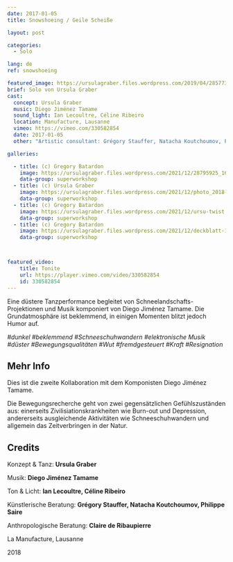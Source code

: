 ```yaml
---
date: 2017-01-05
title: Snowshoeing / Geile Scheiße

layout: post

categories:
  - Solo

lang: de
ref: snowshoeing

featured_image: https://ursulagraber.files.wordpress.com/2019/04/28577317_1661689210563567_5089443036379742208_o1.jpg?w=500&fit=crop
brief: Solo von Ursula Graber
cast:
  concept: Ursula Graber
  music: Diego Jiménez Tamame
  sound_light: Ian Lecoultre, Céline Ribeiro
  location: Manufacture, Lausanne
  vimeo: https://vimeo.com/330582854
  date: 2017-01-05
  other: "Artistic consultant: Grégory Stauffer, Natacha Koutchoumov, Philippe Saire. Anthropological consultant: Claire de Ribaupierre"

galleries:

  - title: (c) Gregory Batardon
    image: https://ursulagraber.files.wordpress.com/2021/12/28795925_1661689130563575_3667113536263290880_o.jpg?w=1024&fit=crop
    data-group: superworkshop
  - title: (c) Ursula Graber
    image: https://ursulagraber.files.wordpress.com/2021/12/photo_2018-02-12_17-50-50.jpg?w=2500&fit=crop
    data-group: superworkshop
  - title: (c) Gregory Batardon
    image: https://ursulagraber.files.wordpress.com/2021/12/ursu-twist.jpg?w=1024&fit=crop
    data-group: superworkshop
  - title: (c) Gregory Batardon
    image: https://ursulagraber.files.wordpress.com/2021/12/deckblatt-1.jpg?w=2000&fit=crop
    data-group: superworkshop



featured_video:
    title: Tonite
    url: https://player.vimeo.com/video/330582854
    id: 330582854
---
```


<!-- explore this: https://vimeo.com/api/oembed.json?url=http%3A//vimeo.com/330582854 -->

Eine düstere Tanzperformance begleitet von Schneelandschafts-Projektionen und Musik komponiert von Diego Jiménez Tamame. Die Grundatmosphäre ist beklemmend, in einigen Momenten blitzt jedoch Humor auf.


*#dunkel #beklemmend #Schneeschuhwandern #elektronische Musik #düster #Bewegungsqualitäten #Wut #fremdgesteuert #Kraft #Resignation*

<!--plop-->
## Mehr Info

Dies ist die zweite Kollaboration mit dem Komponisten Diego Jiménez Tamame.


Die Bewegungsrecherche geht von zwei gegensätzlichen Gefühlszuständen aus: einerseits Zivilisiationskrankheiten wie Burn-out und Depression, andererseits ausgleichende Aktivitäten wie Schneeschuhwandern und allgemein das Zeitverbringen in der Natur.


<!--plop-->

## Credits


Konzept & Tanz: **Ursula Graber**

Musik: **Diego Jiménez Tamame**

Ton & Licht: **Ian Lecoultre, Céline Ribeiro**

Künstlerische Beratung: **Grégory Stauffer, Natacha Koutchoumov, Philippe Saire**

Anthropologische Beratung: **Claire de Ribaupierre**

La Manufacture, Lausanne

2018

<!--[![Snowshoeing / Geile Scheiße](https://i.vimeocdn.com/video/775684724_640.jpg)](https://player.vimeo.com/video/330582854)-->
